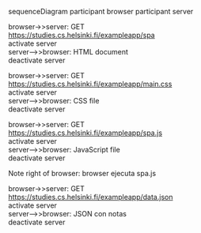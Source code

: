 sequenceDiagram
  participant browser
  participant server

  browser->>server: GET  
  https://studies.cs.helsinki.fi/exampleapp/spa  
  activate server  
  server-->>browser: HTML document  
  deactivate server  

  browser->>server: GET  
  https://studies.cs.helsinki.fi/exampleapp/main.css  
  activate server  
  server-->>browser: CSS file  
  deactivate server  

  browser->>server: GET  
  https://studies.cs.helsinki.fi/exampleapp/spa.js  
  activate server  
  server-->>browser: JavaScript file  
  deactivate server  

  Note right of browser: browser ejecuta spa.js  

  browser->>server: GET  
  https://studies.cs.helsinki.fi/exampleapp/data.json  
  activate server  
  server-->>browser: JSON con notas  
  deactivate server  
